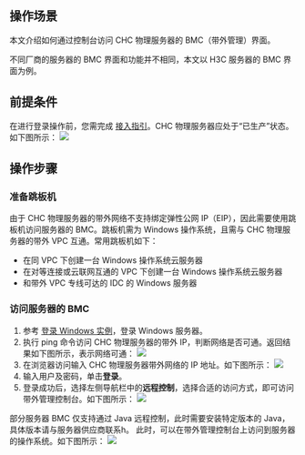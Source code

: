 ## 操作场景
本文介绍如何通过控制台访问 CHC 物理服务器的 BMC（带外管理）界面。

<dx-alert infotype="explain" title="">
不同厂商的服务器的 BMC 界面和功能并不相同，本文以 H3C 服务器的 BMC 界面为例。
</dx-alert>




## 前提条件

在进行登录操作前，您需完成 [接入指引](https://cloud.tencent.com/document/product/1448/60642)。CHC 物理服务器应处于“已生产”状态。如下图所示：
![](https://qcloudimg.tencent-cloud.cn/raw/4e416a741fda3d719779485c5dc4626e.png)


## 操作步骤


### 准备跳板机
由于 CHC 物理服务器的带外网络不支持绑定弹性公网 IP（EIP），因此需要使用跳板机访问服务器的 BMC。跳板机需为 Windows 操作系统，且需与 CHC 物理服务器的带外 VPC 互通。常用跳板机如下：

- 在同 VPC 下创建一台 Windows 操作系统云服务器
- 在对等连接或云联网互通的 VPC 下创建一台 Windows 操作系统云服务器
- 和带外 VPC 专线可达的 IDC 的 Windows 服务器


### 访问服务器的 BMC
1. 参考 [登录 Windows 实例](https://cloud.tencent.com/document/product/213/35697)，登录 Windows 服务器。
2. 执行 ping 命令访问 CHC 物理服务器的带外 IP，判断网络是否可通。返回结果如下图所示，表示网络可通：
![](https://qcloudimg.tencent-cloud.cn/raw/d970cf7bbfe861c7225353d2a2bb65bf.png)
3. 在浏览器访问输入 CHC 物理服务器带外网络的 IP 地址。如下图所示：
![](https://qcloudimg.tencent-cloud.cn/raw/632e4813b4346e0b4235d8fb0e6341f6.png)
4. 输入用户及密码，单击**登录**。
5. 登录成功后，选择左侧导航栏中的**远程控制**，选择合适的访问方式，即可访问带外管理控制台。如下图所示：
![](https://qcloudimg.tencent-cloud.cn/raw/2de318f095878159b8e4074707f282c5.png)
<dx-alert infotype="notice" title="">
部分服务器 BMC 仅支持通过 Java 远程控制，此时需要安装特定版本的 Java，具体版本请与服务器供应商联系h。
</dx-alert>
此时，可以在带外管理控制台上访问到服务器的操作系统。如下图所示：
<img src="https://qcloudimg.tencent-cloud.cn/raw/f388f049fce0280ef8a6f07c1bdad9ac.png"/>










